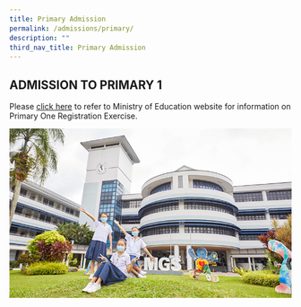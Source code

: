 ```yaml
---
title: Primary Admission
permalink: /admissions/primary/
description: ""
third_nav_title: Primary Admission
---
```

## ADMISSION TO PRIMARY 1

Please [click here](https://www.moe.gov.sg/primary/p1-registration) to refer to Ministry of Education website for information on Primary One Registration Exercise.

![](/images/Others/Splash/pic-admissions-pri.jpg)